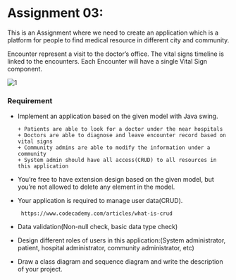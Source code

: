 # Assignment 03:

 
This is an Assignment where we need to create an application which is a platform for people to find medical resource in different city and  community. 

Encounter represent a visit to the doctor’s office. The vital signs timeline is linked to the  encounters. Each Encounter will have a single Vital Sign component.  

![1](https://user-images.githubusercontent.com/113604945/199367224-9a048d52-e275-4d5f-bfd1-150ad870d066.PNG)
  
### Requirement 

+ Implement an application based on the given model with Java swing. 

      + Patients are able to look for a doctor under the near hospitals 
      + Doctors are able to diagnose and leave encounter record based on vital signs 
      + Community admins are able to modify the information under a community 
      + System admin should have all access(CRUD) to all resources in this application 

+ You’re free to have extension design based on the given model, but you’re not allowed  to delete any element in the model. 
+ Your application is required to manage user data(CRUD). 

       https://www.codecademy.com/articles/what-is-crud 
       
+ Data validation(Non-null check, basic data type check) 
+ Design different roles of users in this application:(System administrator, patient, hospital administrator, community administrator, etc) 
+ Draw a class diagram and sequence diagram and write the description of your project. 
